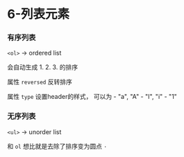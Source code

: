 # 6-列表元素

### 有序列表

`<ol>` -> ordered list

会自动生成 1. 2. 3. 的排序

属性 `reversed`  反转排序

属性 `type`  设置header的样式， 可以为
    - "a", "A"
    - "I", "i"
    - "1"
    
    
    
### 无序列表

`<ul>` -> unorder list

和 `ol` 想比就是去除了排序变为圆点 `·`

